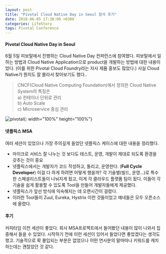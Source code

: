 ```yaml
---
layout: post
title: "Pivotal Cloud Native Day in Seoul 참석 후기"
date: 2018-06-05 17:30:00 +0300
categories: LifeStory
tags: Pivotal Conference
---
```


#### Pivotal Cloud Native Day in Seoul
6월 5일 피보탈에서 진행하는 Cloud Native Day 컨퍼런스에 참여했다. 피보탈에서 일하는 방법과 Cloud Native Application으로 product을 개발하는 방법에 대한 내용이었다. (이를 위한 Pivotal Cloud Foundry라는 자사 제품 홍보도 많았다.) 사실 Cloud Native가 뭔지도 잘 몰라서 찾아보기도 했다..

> CNCF(Cloud Native Computing Foundation)에서 정의한 Cloud Native System의 특징은  
a) 컨테이너 단위로 관리  
b) Auto Scale  
c) Microservice 중심 관리

![pivotal](../assets/images/posts/pivotal.jpg){: width="100%" height="100%"}

#### 넷플릭스 MSA
여러 세션이 있었으나 가장 주의깊게 들었던 넷플릭스 케이스에 대한 내용을 정리했다.
- 마이크로 서비스 잘 나누는 것 보다도 테스트, 운영, 개발이 제대로 되도록 환경을 갖추는 것이 중요
- 넷플릭스에서는 개발자가 코드 작성하고, 돌리고, 운영한다. (__Full Cycle Developer__)
이걸 다 하게 하려면 어떻게 했을까? 각 기술별(빌드, 운영...)로 특수한 스페셜리스트들이 나눠지게 됬고, 이게 각 클라우드 플랫폼 팀이 됬다. 이들이 각 기술을 쉽게 활용할 수 있도록 Tool을 만들어 개발자들에게 제공했다.
- 넷플릭스가 앞선 방식에 익숙해지는 데 오랜시간이 걸렸다.
- 이러한 Tool들이 Zuul, Eureka, Hystrix 이런 것들이었고 얘네들은 모두 오픈소스에 올렸다.

#### 후기
커피타임 이전 세션이 좋았다. 회사 MSA프로젝트에서 들어봤던 내용이 많이 나와서 집중해서 들을 수 있었다. 시작하기 전에 이런 세션이 있어서 들었다면 좋았겠다는 생각도 했고. 기술적으로 확 몰입되는 부분은 없었으나 어떤 연사분의 말마따나 키워드를 캐치하는데는 괜찮았던 것 같다.
